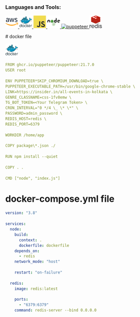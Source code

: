 <h3 align="left">Languages and Tools:</h3>
<p align="left"> <a href="https://aws.amazon.com" target="_blank" rel="noreferrer"> <img src="https://raw.githubusercontent.com/devicons/devicon/master/icons/amazonwebservices/amazonwebservices-original-wordmark.svg" alt="aws" width="40" height="40"/> </a> <a href="https://www.docker.com/" target="_blank" rel="noreferrer"> <img src="https://raw.githubusercontent.com/devicons/devicon/master/icons/docker/docker-original-wordmark.svg" alt="docker" width="40" height="40"/> </a> <a href="https://developer.mozilla.org/en-US/docs/Web/JavaScript" target="_blank" rel="noreferrer"> <img src="https://raw.githubusercontent.com/devicons/devicon/master/icons/javascript/javascript-original.svg" alt="javascript" width="40" height="40"/> </a> <a href="https://nodejs.org" target="_blank" rel="noreferrer"> <img src="https://raw.githubusercontent.com/devicons/devicon/master/icons/nodejs/nodejs-original-wordmark.svg" alt="nodejs" width="40" height="40"/> </a> <a href="https://github.com/puppeteer/puppeteer" target="_blank" rel="noreferrer"> <img src="https://www.vectorlogo.zone/logos/pptrdev/pptrdev-official.svg" alt="puppeteer" width="40" height="40"/> </a> <a href="https://redis.io" target="_blank" rel="noreferrer"> <img src="https://raw.githubusercontent.com/devicons/devicon/master/icons/redis/redis-original-wordmark.svg" alt="redis" width="40" height="40"/> </a> </p>
# docker file <p align="left"> <a href="https://www.docker.com/" target="_blank" rel="noreferrer"> <img src="https://raw.githubusercontent.com/devicons/devicon/master/icons/docker/docker-original-wordmark.svg" alt="docker" width="40" height="40"/> </a> </p>

```yml
FROM ghcr.io/puppeteer/puppeteer:21.7.0
USER root

ENV PUPPETEER*SKIP_CHROMIUM_DOWNLOAD=true \
PUPPETEER_EXECUTABLE_PATH=/usr/bin/google-chrome-stable \
LINK=https://insider.in/all-events-in-kolkata \
GENRE_CLASSNAME=css-1fv8emw \
TG_BOT_TOKEN=<Your Telegram Token> \
CRON_INTERVAL="0 */4 \_ \* \*" \
PASSWORD=admin_password \
REDIS_HOST=redis \
REDIS_PORT=6379

WORKDIR /home/app

COPY package\*.json ./

RUN npm install --quiet

COPY . .

CMD ["node", "index.js"]
```

# docker-compose.yml file

```yaml
version: "3.8"

services:
  node:
    build:
      context: .
      dockerfile: dockerfile
    depends_on:
      - redis
    network_mode: "host"

    restart: "on-failure"

  redis:
    image: redis:latest

    ports:
      - "6379:6379"
    command: redis-server --bind 0.0.0.0
```
